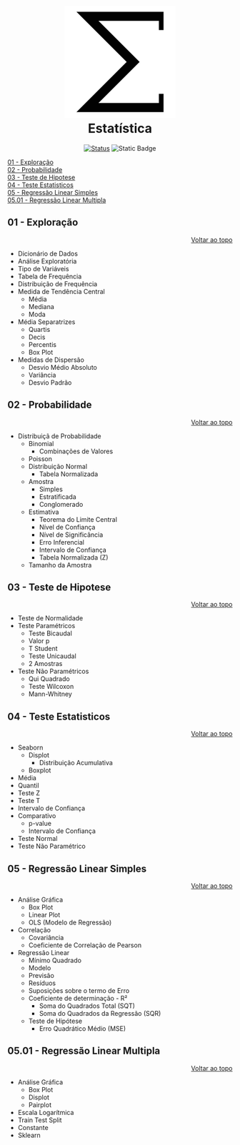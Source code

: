 <a id="topo"></a>

<h1 align="center">
  <img src="../image/sigma.jpg" alt="pyspark" width=250 height=250px >
  <br>
  Estatística 
</h1>

<div align="center">

<!-- [![Status](https://img.shields.io/badge/version-1.0-blue)]() -->
[![Status](https://img.shields.io/badge/status-active-success.svg)]()
![Static Badge](https://img.shields.io/badge/Machine%20Learning-blue)

</div>


[01 - Exploração](#1)<br>
[02 - Probabilidade](#2)<br>
[03 - Teste de Hipotese](#3)<br>
[04 - Teste Estatisticos](#4)<br>
[05 - Regressão Linear Simples](#5)<br>
[05.01 - Regressão Linear Multipla](#5.01)<br>

<a id="1"></a>

## 01 - Exploração

<a id="topo"></a>
<div align="right">
    <a href="#topo">Voltar ao topo</a>
</div>

* Dicionário de Dados
* Análise Exploratória
* Tipo de Variáveis
* Tabela de Frequência
* Distribuição de Frequência
* Medida de Tendência Central
  * Média
  * Mediana
  * Moda
* Média Separatrizes
  * Quartis
  * Decis
  * Percentis
  * Box Plot
* Medidas de Dispersão
  * Desvio Médio Absoluto
  * Variância
  * Desvio Padrão

<a id="2"></a>

## 02 - Probabilidade

<a id="topo"></a>
<div align="right">
    <a href="#topo">Voltar ao topo</a>
</div>

- Distribuiçã de Probabilidade
  * Binomial
    * Combinações de Valores
  * Poisson
  * Distribuição Normal
    * Tabela Normalizada
  * Amostra
    * Simples
    * Estratificada
    * Conglomerado
  * Estimativa
    * Teorema do Limite Central
    * Nível de Confiança
    * Nível de Significância
    * Erro Inferencial
    * Intervalo de Confiança
    * Tabela Normalizada (Z)
  * Tamanho da Amostra

<a id="3"></a>

## 03 - Teste de Hipotese

<a id="topo"></a>
<div align="right">
    <a href="#topo">Voltar ao topo</a>
</div>

  * Teste de Normalidade
  * Teste Paramétricos
    * Teste Bicaudal
    * Valor p
    * T Student
    * Teste Unicaudal
    * 2 Amostras
  * Teste Não Paramétricos
    * Qui Quadrado
    * Teste Wilcoxon
    * Mann-Whitney

<a id="4"></a>

## 04 - Teste Estatisticos

<a id="topo"></a>
<div align="right">
    <a href="#topo">Voltar ao topo</a>
</div>

  * Seaborn
    * Displot
      * Distribuição Acumulativa
    * Boxplot
  * Média 
  * Quantil
  * Teste Z
  * Teste T
  * Intervalo de Confiança
  * Comparativo
    * p-value
    * Intervalo de Confiança
  * Teste Normal
  * Teste Não Paramétrico


<a id="5"></a>

## 05 - Regressão Linear Simples

<a id="topo"></a>
<div align="right">
    <a href="#topo">Voltar ao topo</a>
</div>

  * Análise Gráfica
    * Box Plot
    * Linear Plot
    * OLS (Modelo de Regressão)
  * Correlação
    * Covariância
    * Coeficiente de Correlação de Pearson
  * Regressão Linear
    * Mínimo Quadrado
    * Modelo 
    * Previsão
    * Resíduos
    * Suposições sobre o termo de Erro
    * Coeficiente de determinação - R²
      * Soma do Quadrados Total (SQT)
      * Soma do Quadrados da Regressão (SQR)
    * Teste de Hipótese
      * Erro Quadrático Médio (MSE)

<a id="5.01"></a>

## 05.01 - Regressão Linear Multipla

<a id="topo"></a>
<div align="right">
    <a href="#topo">Voltar ao topo</a>
</div>

  * Análise Gráfica
    * Box Plot
    * Displot
    * Pairplot
  * Escala Logarítmica
  * Train Test Split
  * Constante
  * Sklearn